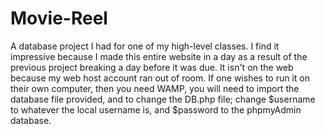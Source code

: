 # Movie-Reel
A database project I had for one of my high-level classes.  I find it impressive because I made this entire website in a day as a result of the previous project breaking a day before it was due.  It isn't on the web because my web host account ran out of room.  If one wishes to run it on their own computer, then you need WAMP, you will need to import the database file provided, and to change the DB.php file; change $username to whatever the local username is, and $password to the phpmyAdmin database.
